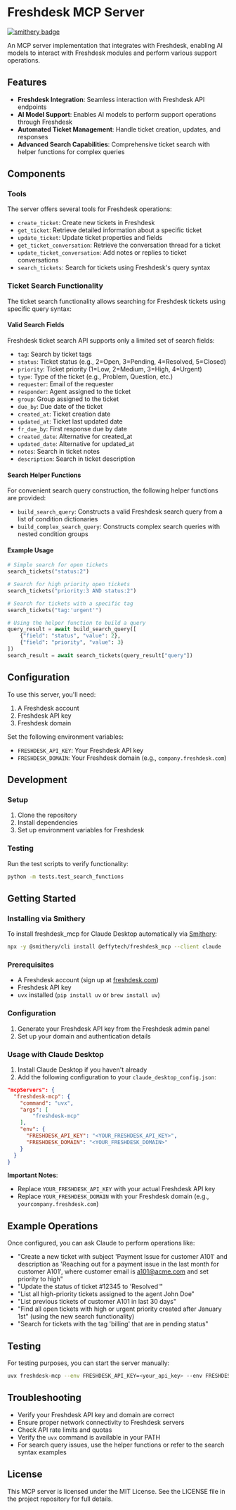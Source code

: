 # Freshdesk MCP Server
[![smithery badge](https://smithery.ai/badge/@effytech/freshdesk_mcp)](https://smithery.ai/server/@effytech/freshdesk_mcp)

An MCP server implementation that integrates with Freshdesk, enabling AI models to interact with Freshdesk modules and perform various support operations.

## Features

- **Freshdesk Integration**: Seamless interaction with Freshdesk API endpoints
- **AI Model Support**: Enables AI models to perform support operations through Freshdesk
- **Automated Ticket Management**: Handle ticket creation, updates, and responses
- **Advanced Search Capabilities**: Comprehensive ticket search with helper functions for complex queries

## Components

### Tools

The server offers several tools for Freshdesk operations:

- `create_ticket`: Create new tickets in Freshdesk
- `get_ticket`: Retrieve detailed information about a specific ticket
- `update_ticket`: Update ticket properties and fields
- `get_ticket_conversation`: Retrieve the conversation thread for a ticket
- `update_ticket_conversation`: Add notes or replies to ticket conversations
- `search_tickets`: Search for tickets using Freshdesk's query syntax

### Ticket Search Functionality

The ticket search functionality allows searching for Freshdesk tickets using specific query syntax:

#### Valid Search Fields

Freshdesk ticket search API supports only a limited set of search fields:

- `tag`: Search by ticket tags
- `status`: Ticket status (e.g., 2=Open, 3=Pending, 4=Resolved, 5=Closed)
- `priority`: Ticket priority (1=Low, 2=Medium, 3=High, 4=Urgent)
- `type`: Type of the ticket (e.g., Problem, Question, etc.)
- `requester`: Email of the requester
- `responder`: Agent assigned to the ticket
- `group`: Group assigned to the ticket
- `due_by`: Due date of the ticket
- `created_at`: Ticket creation date
- `updated_at`: Ticket last updated date
- `fr_due_by`: First response due by date
- `created_date`: Alternative for created_at
- `updated_date`: Alternative for updated_at
- `notes`: Search in ticket notes
- `description`: Search in ticket description

#### Search Helper Functions

For convenient search query construction, the following helper functions are provided:

- `build_search_query`: Constructs a valid Freshdesk search query from a list of condition dictionaries
- `build_complex_search_query`: Constructs complex search queries with nested condition groups

#### Example Usage

```python
# Simple search for open tickets
search_tickets("status:2")

# Search for high priority open tickets
search_tickets("priority:3 AND status:2")

# Search for tickets with a specific tag
search_tickets("tag:'urgent'")

# Using the helper function to build a query
query_result = await build_search_query([
    {"field": "status", "value": 2},
    {"field": "priority", "value": 3}
])
search_result = await search_tickets(query_result["query"])
```

## Configuration

To use this server, you'll need:

1. A Freshdesk account
2. Freshdesk API key
3. Freshdesk domain

Set the following environment variables:
- `FRESHDESK_API_KEY`: Your Freshdesk API key
- `FRESHDESK_DOMAIN`: Your Freshdesk domain (e.g., `company.freshdesk.com`)

## Development

### Setup

1. Clone the repository
2. Install dependencies
3. Set up environment variables for Freshdesk

### Testing

Run the test scripts to verify functionality:

```bash
python -m tests.test_search_functions
```

## Getting Started

### Installing via Smithery

To install freshdesk_mcp for Claude Desktop automatically via [Smithery](https://smithery.ai/server/@effytech/freshdesk_mcp):

```bash
npx -y @smithery/cli install @effytech/freshdesk_mcp --client claude
```

### Prerequisites

- A Freshdesk account (sign up at [freshdesk.com](https://freshdesk.com))
- Freshdesk API key
- `uvx` installed (`pip install uv` or `brew install uv`)

### Configuration

1. Generate your Freshdesk API key from the Freshdesk admin panel
2. Set up your domain and authentication details

### Usage with Claude Desktop

1. Install Claude Desktop if you haven't already
2. Add the following configuration to your `claude_desktop_config.json`:

```json
"mcpServers": {
  "freshdesk-mcp": {
    "command": "uvx",
    "args": [
        "freshdesk-mcp"
    ],
    "env": {
      "FRESHDESK_API_KEY": "<YOUR_FRESHDESK_API_KEY>",
      "FRESHDESK_DOMAIN": "<YOUR_FRESHDESK_DOMAIN>"
    }
  }
}
```

**Important Notes**:
- Replace `YOUR_FRESHDESK_API_KEY` with your actual Freshdesk API key
- Replace `YOUR_FRESHDESK_DOMAIN` with your Freshdesk domain (e.g., `yourcompany.freshdesk.com`)

## Example Operations

Once configured, you can ask Claude to perform operations like:

- "Create a new ticket with subject 'Payment Issue for customer A101' and description as 'Reaching out for a payment issue in the last month for customer A101', where customer email is a101@acme.com and set priority to high"
- "Update the status of ticket #12345 to 'Resolved'"
- "List all high-priority tickets assigned to the agent John Doe"
- "List previous tickets of customer A101 in last 30 days"
- "Find all open tickets with high or urgent priority created after January 1st" (using the new search functionality)
- "Search for tickets with the tag 'billing' that are in pending status"

## Testing

For testing purposes, you can start the server manually:

```bash
uvx freshdesk-mcp --env FRESHDESK_API_KEY=<your_api_key> --env FRESHDESK_DOMAIN=<your_domain>
```

## Troubleshooting

- Verify your Freshdesk API key and domain are correct
- Ensure proper network connectivity to Freshdesk servers
- Check API rate limits and quotas
- Verify the `uvx` command is available in your PATH
- For search query issues, use the helper functions or refer to the search syntax examples

## License

This MCP server is licensed under the MIT License. See the LICENSE file in the project repository for full details.
